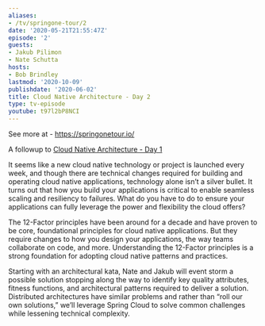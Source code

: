 ```yaml
---
aliases:
- /tv/springone-tour/2
date: '2020-05-21T21:55:47Z'
episode: '2'
guests:
- Jakub Pilimon
- Nate Schutta
hosts:
- Bob Brindley
lastmod: '2020-10-09'
publishdate: '2020-06-02'
title: Cloud Native Architecture - Day 2
type: tv-episode
youtube: t97l2bP8NCI
---
```


See more at - https://springonetour.io/

A followup to [Cloud Native Architecture - Day 1](../0001)

It seems like a new cloud native technology or project is launched every week, and though there are technical changes required for building and operating cloud native applications, technology alone isn’t a silver bullet. It turns out that how you build your applications is critical to enable seamless scaling and resiliency to failures. What do you have to do to ensure your applications can fully leverage the power and flexibility the cloud offers?

The 12-Factor principles have been around for a decade and have proven to be core, foundational principles for cloud native applications. But they require changes to how you design your applications, the way teams collaborate on code, and more. Understanding the 12-Factor principles is a strong foundation for adopting cloud native patterns and practices.

Starting with an architectural kata, Nate and Jakub will event storm a possible solution stopping along the way to identify key quality attributes, fitness functions, and architectural patterns required to deliver a solution. Distributed architectures have similar problems and rather than “roll our own solutions,” we’ll leverage Spring Cloud to solve common challenges while lessening technical complexity.